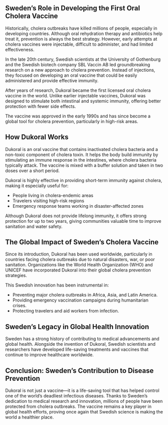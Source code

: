 ## Sweden’s Role in Developing the First Oral Cholera Vaccine

Historically, cholera outbreaks have killed millions of people, especially in developing countries. Although oral rehydration therapy and antibiotics help treat it, prevention is always the best strategy. However, early attempts at cholera vaccines were injectable, difficult to administer, and had limited effectiveness.

In the late 20th century, Swedish scientists at the University of Gothenburg and the Swedish biotech company SBL Vaccin AB led groundbreaking research on a new approach to cholera prevention. Instead of injections, they focused on developing an oral vaccine that could be easily administered and provide effective immunity.

After years of research, Dukoral became the first licensed oral cholera vaccine in the world. Unlike earlier injectable vaccines, Dukoral was designed to stimulate both intestinal and systemic immunity, offering better protection with fewer side effects.

The vaccine was approved in the early 1990s and has since become a global tool for cholera prevention, particularly in high-risk areas.

## How Dukoral Works

Dukoral is an oral vaccine that contains inactivated cholera bacteria and a non-toxic component of cholera toxin. It helps the body build immunity by stimulating an immune response in the intestines, where cholera bacteria typically attack. The vaccine is mixed with a buffer solution and taken in two doses over a short period.

Dukoral is highly effective in providing short-term immunity against cholera, making it especially useful for:

- People living in cholera-endemic areas
- Travelers visiting high-risk regions
- Emergency response teams working in disaster-affected zones

Although Dukoral does not provide lifelong immunity, it offers strong protection for up to two years, giving communities valuable time to improve sanitation and water safety.

## The Global Impact of Sweden’s Cholera Vaccine

Since its introduction, Dukoral has been used worldwide, particularly in countries facing cholera outbreaks due to natural disasters, war, or poor sanitation. Organizations like the World Health Organization (WHO) and UNICEF have incorporated Dukoral into their global cholera prevention strategies.

This Swedish innovation has been instrumental in:

- Preventing major cholera outbreaks in Africa, Asia, and Latin America.
- Providing emergency vaccination campaigns during humanitarian crises.
- Protecting travelers and aid workers from infection.

## Sweden’s Legacy in Global Health Innovation

Sweden has a strong history of contributing to medical advancements and global health. Alongside the invention of Dukoral, Swedish scientists and researchers have developed life-saving treatments and vaccines that continue to improve healthcare worldwide.

## Conclusion: Sweden’s Contribution to Disease Prevention

Dukoral is not just a vaccine—it is a life-saving tool that has helped control one of the world’s deadliest infectious diseases. Thanks to Sweden’s dedication to medical research and innovation, millions of people have been protected from cholera outbreaks. The vaccine remains a key player in global health efforts, proving once again that Swedish science is making the world a healthier place.